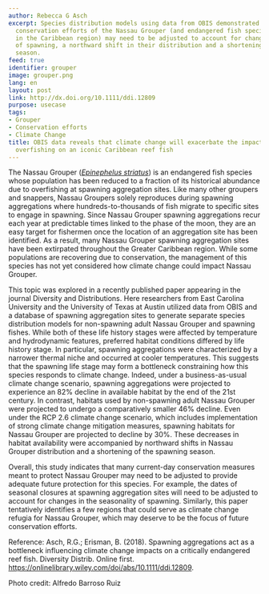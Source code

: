 ```yaml
---
author: Rebecca G Asch
excerpt: Species distribution models using data from OBIS demonstrated that future
  conservation efforts of the Nassau Grouper (and endangered fish species occurring
  in the Caribbean region) may need to be adjusted to account for changes in the seasonality
  of spawning, a northward shift in their distribution and a shortening of the spawning
  season.
feed: true
identifier: grouper
image: grouper.png
lang: en
layout: post
link: http://dx.doi.org/10.1111/ddi.12809
purpose: usecase
tags:
- Grouper
- Conservation efforts
- Climate Change
title: OBIS data reveals that climate change will exacerbate the impact of historical
  overfishing on an iconic Caribbean reef fish
---
```


<p>The Nassau Grouper (<a href="http://iobis.org/explore/#/taxon/697330"><i>Epinephelus striatus</i></a>) is an endangered fish species whose population has been reduced to a fraction of its historical abundance due to overfishing at spawning aggregation sites. Like many other groupers and snappers, Nassau Groupers solely reproduces during spawning aggregations where hundreds-to-thousands of fish migrate to specific sites to engage in spawning. Since Nassau Grouper spawning aggregations recur each year at predictable times linked to the phase of the moon, they are an easy target for fishermen once the location of an aggregation site has been identified. As a result, many Nassau Grouper spawning aggregation sites have been extirpated throughout the Greater Caribbean region. While some populations are recovering due to conservation, the management of this species has not yet considered how climate change could impact Nassau Grouper.</p>

This topic was explored in a recently published paper appearing in the journal Diversity and Distributions. Here researchers from East Carolina University and the University of Texas at Austin utilized data from OBIS and a database of spawning aggregation sites to generate separate species distribution models for non-spawning adult Nassau Grouper and spawning fishes.  While both of these life history stages were affected by temperature and hydrodynamic features, preferred habitat conditions differed by life history stage. In particular, spawning aggregations were characterized by a narrower thermal niche and occurred at cooler temperatures. This suggests that the spawning life stage may form a bottleneck constraining how this species responds to climate change. Indeed, under a business-as-usual climate change scenario, spawning aggregations were projected to experience an 82% decline in available habitat by the end of the 21st century. In contrast, habitats used by non-spawning adult Nassau Grouper were projected to undergo a comparatively smaller 46% decline. Even under the RCP 2.6 climate change scenario, which includes implementation of strong climate change mitigation measures, spawning habitats for Nassau Grouper are projected to decline by 30%. These decreases in habitat availability were accompanied by northward shifts in Nassau Grouper distribution and a shortening of the spawning season.</p>

Overall, this study indicates that many current-day conservation measures meant to protect Nassau Grouper may need to be adjusted to provide adequate future protection for this species. For example, the dates of seasonal closures at spawning aggregation sites will need to be adjusted to account for changes in the seasonality of spawning. Similarly, this paper tentatively identifies a few regions that could serve as climate change refugia for Nassau Grouper, which may deserve to be the focus of future conservation efforts.</p>

<p>Reference: Asch, R.G.; Erisman, B. (2018). Spawning aggregations act as a bottleneck influencing climate change impacts on a critically endangered reef fish. Diversity Distrib. Online first. <a href="https://onlinelibrary.wiley.com/doi/abs/10.1111/ddi.12809" target="_blank">https://onlinelibrary.wiley.com/doi/abs/10.1111/ddi.12809</a>.</p>

<p>Photo credit: Alfredo Barroso Ruiz</p>